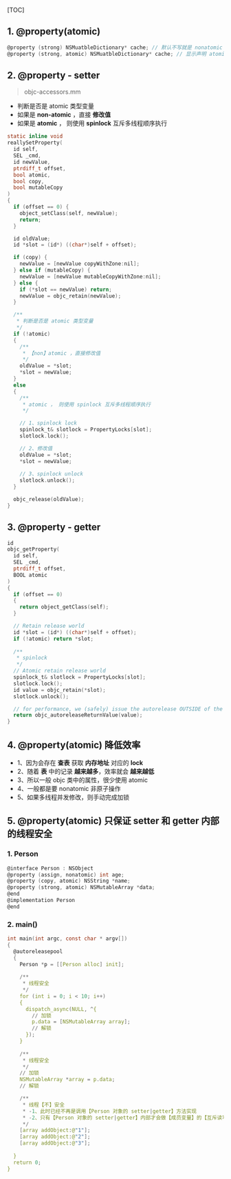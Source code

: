 [TOC]



## 1. @property(atomic) 

```c
@property (strong) NSMuatbleDictionary* cache; // 默认不写就是 nonatomic
@property (strong, atomic) NSMuatbleDictionary* cache; // 显示声明 atomic
```



## 2. @property - setter

> objc-accessors.mm

- 判断是否是 atomic 类型变量
- 如果是 **non-atomic** ，直接 **修改值**
- 如果是 **atomic** ， 则使用 **spinlock** 互斥多线程顺序执行

```c
static inline void 
reallySetProperty(
  id self, 
  SEL _cmd, 
  id newValue, 
  ptrdiff_t offset, 
  bool atomic, 
  bool copy, 
  bool mutableCopy
)
{
  if (offset == 0) {
    object_setClass(self, newValue);
    return;
  }

  id oldValue;
  id *slot = (id*) ((char*)self + offset);

  if (copy) {
    newValue = [newValue copyWithZone:nil];
  } else if (mutableCopy) {
    newValue = [newValue mutableCopyWithZone:nil];
  } else {
    if (*slot == newValue) return;
    newValue = objc_retain(newValue);
  }

  /**
   * 判断是否是 atomic 类型变量
   */
  if (!atomic) 
  {
    /**
     * 【non】atomic ，直接修改值
     */
    oldValue = *slot;
    *slot = newValue;
  } 
  else 
  {
    /**
     * atomic ， 则使用 spinlock 互斥多线程顺序执行
     */

    // 1、spinlock lock
    spinlock_t& slotlock = PropertyLocks[slot];
    slotlock.lock();

    // 2、修改值
    oldValue = *slot;
    *slot = newValue;
    
    // 3、spinlock unlock        
    slotlock.unlock();
  }

  objc_release(oldValue);
}
```



## 3. @property - getter

```c
id 
objc_getProperty(
  id self, 
  SEL _cmd, 
  ptrdiff_t offset, 
  BOOL atomic
) 
{
  if (offset == 0) 
  {
    return object_getClass(self);
  }

  // Retain release world
  id *slot = (id*) ((char*)self + offset);
  if (!atomic) return *slot;
    
  /**
   * spinlock
   */
  // Atomic retain release world
  spinlock_t& slotlock = PropertyLocks[slot];
  slotlock.lock();
  id value = objc_retain(*slot);
  slotlock.unlock();

  // for performance, we (safely) issue the autorelease OUTSIDE of the spinlock.
  return objc_autoreleaseReturnValue(value);
}
```



## 4. @property(atomic) 降低效率

- 1、因为会存在 **查表** 获取 **内存地址** 对应的 **lock**
- 2、随着 **表** 中的记录 **越来越多**，效率就会 **越来越低**
- 3、所以一般 objc 类中的属性，很少使用 atomic
- 4、一般都是要 nonatomic 非原子操作
- 5、如果多线程并发修改，则手动完成加锁



## 5. @property(atomic) 只保证 setter 和 getter 内部的线程安全

### 1. Person

```c
@interface Person : NSObject
@property (assign, nonatomic) int age;
@property (copy, atomic) NSString *name;
@property (strong, atomic) NSMutableArray *data;
@end
@implementation Person
@end
```

### 2. main()

```c
int main(int argc, const char * argv[]) 
{
  @autoreleasepool 
  {
    Person *p = [[Person alloc] init];
    
    /**
     * 线程安全
     */
    for (int i = 0; i < 10; i++) 
    {
      dispatch_async(NULL, ^{
        // 加锁
        p.data = [NSMutableArray array];
        // 解锁
      });
    }
    
    /**
     * 线程安全
     */
    // 加锁
    NSMutableArray *array = p.data;
    // 解锁

    /**
     * 线程【不】安全
     * -1、此时已经不再是调用【Person 对象的 setter|getter】方法实现
     * -2、只有【Person 对象的 setter|getter】内部才会做【成员变量】的【互斥读写】
     */
    [array addObject:@"1"];
    [array addObject:@"2"];
    [array addObject:@"3"];
    
  }
  return 0;
}
```

